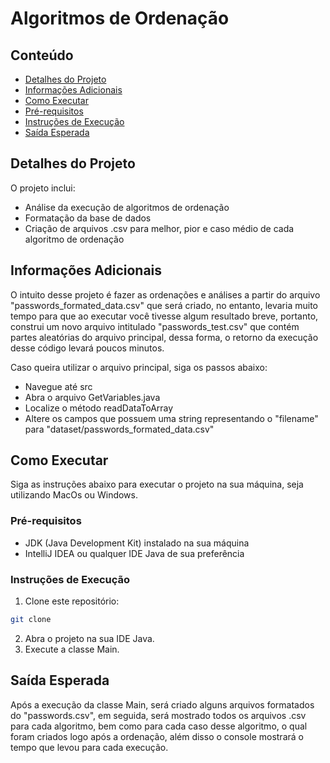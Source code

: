 # Algoritmos de Ordenação

## Conteúdo

- [Detalhes do Projeto](#detalhes-do-projeto)
- [Informações Adicionais](#informações-adicionais)
- [Como Executar](#como-executar)
- [Pré-requisitos](#pré-requisitos)
- [Instruções de Execução](#instruções-de-execução)
- [Saída Esperada](#saida-esperada)

## Detalhes do Projeto

O projeto inclui:

- Análise da execução de algoritmos de ordenação
- Formatação da base de dados
- Criação de arquivos .csv para melhor, pior e caso médio de cada algoritmo de ordenação 

## Informações Adicionais

O intuito desse projeto é fazer as ordenações e análises a partir do arquivo "passwords_formated_data.csv" que será criado, no entanto, levaria muito tempo para que ao executar você tivesse algum resultado breve, portanto,
construi um novo arquivo intitulado "passwords_test.csv" que contém partes aleatórias do arquivo principal, dessa forma, o retorno da execução desse código levará poucos minutos.

Caso queira utilizar o arquivo principal, siga os passos abaixo:
- Navegue até src
- Abra o arquivo GetVariables.java
- Localize o método readDataToArray
- Altere os campos que possuem uma string representando o "filename" para "dataset/passwords_formated_data.csv"

## Como Executar

Siga as instruções abaixo para executar o projeto na sua máquina, seja utilizando MacOs ou Windows.

### Pré-requisitos

- JDK (Java Development Kit) instalado na sua máquina
- IntelliJ IDEA ou qualquer IDE Java de sua preferência

### Instruções de Execução

1. Clone este repositório:

```bash
git clone 
````

2. Abra o projeto na sua IDE Java.
3. Execute a classe Main.

## Saída Esperada

Após a execução da classe Main, será criado alguns arquivos formatados do "passwords.csv", em seguida, será mostrado todos os arquivos .csv para cada algoritmo, bem como para cada caso desse algoritmo, o qual foram criados logo após a ordenação, além disso o console mostrará o tempo que levou para cada execução.
